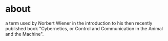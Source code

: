 # about
a term used by Norbert Wiener in the introduction to his then recently published book "Cybernetics, or Control and Communication in the Animal and the Machine".
